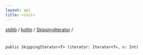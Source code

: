 ```yaml
---
layout: api
title: <init>
---
```

[stdlib](../../index.md) / [kotlin](../index.md) / [SkippingIterator](index.md) / [<init>](_init_.md)

# <init>

```
public SkippingIterator<T> (iterator: Iterator<T>, n: Int)
```

